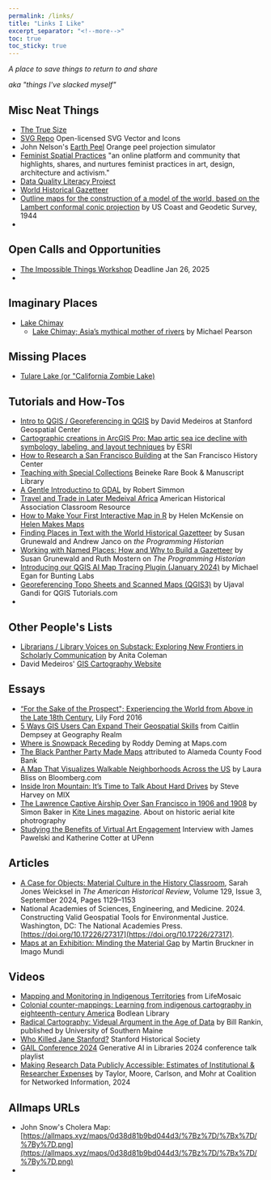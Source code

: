 ```yaml
---
permalink: /links/
title: "Links I Like"
excerpt_separator: "<!--more-->"
toc: true
toc_sticky: true
---
```


*A place to save things to return to and share* 

*aka "things I've slacked myself"*

## Misc Neat Things
- [The True Size](https://www.thetruesize.com/)
- [SVG Repo](https://www.svgrepo.com/) Open-licensed SVG Vector and Icons
- John Nelson's [Earth Peel](https://www.esri.com/arcgis-blog/products/arcgis-pro/education/earth-peel/) Orange peel projection simulator
- [Feminist Spatial Practices](https://feministspatialpractices.com/) "an online platform and community that highlights, shares, and nurtures feminist practices in art, design, architecture and activism."
- [Data Quality Literacy Project](https://www.dataqualityliteracy.org/about-this-project)
- [World Historical Gazetteer](https://whgazetteer.org/)
- [Outline maps for the construction of a model of the world, based on the Lambert conformal conic projection](https://searchworks.stanford.edu/view/2296438) by US Coast and Geodetic Survey, 1944
- 

## Open Calls and Opportunities
- [The Impossible Things Workshop](https://twilighted.eu/opportunities/events/impossible-things-workshop/) Deadline Jan 26, 2025
- 

## Imaginary Places
- [Lake Chimay](https://en.wikipedia.org/wiki/Lake_Chimay)
  - [Lake Chimay; Asia’s mythical mother of rivers](https://www.researchgate.net/publication/327155061_'Lake_Chiamay_Asia's_mythical_mother_of_rivers'_The_Globe_Journal_of_the_Australian_and_New_Zealand_Map_Society_83_43-62_2018) by Michael Pearson

## Missing Places
- [Tulare Lake (or "California Zombie Lake)](https://ca.water.usgs.gov/projects/central-valley/tulare-basin.html)

## Tutorials and How-Tos
- [Intro to QGIS / Georeferencing in QGIS](https://sites.google.com/stanford.edu/gis-online-workshops/intro-to-qgis?authuser=1) by David Medeiros at Stanford Geospatial Center
- [Cartographic creations in ArcGIS Pro: Map artic sea ice decline with symbology, labeling, and layout techniques](https://learn.arcgis.com/en/paths/cartographic-creations-in-arcgis-pro/) by ESRI
- [How to Research a San Francisco Building](https://sfpl.org/locations/main-library/sf-history-center/how-research-san-francisco-building) at the San Francisco History Center
- [Teaching with Special Collections](https://beinecke.library.yale.edu/research-teaching/teaching-special-collections) Beineke Rare Book & Manuscript Library
- [A Gentle Introductino to GDAL](https://medium.com/planet-stories/a-gentle-introduction-to-gdal-part-1-a3253eb96082) by Robert Simmon
- [Travel and Trade in Later Medeival Africa](https://www.historians.org/resource/travel-and-trade-in-later-medieval-africa/) American Historical Association Classroom Resource
- [How to Make Your First Interactive Map in R](https://www.helenmakesmaps.com/post/how-to-make-your-first-interactive-map-in-r-gis) by Helen McKensie on [Helen Makes Maps](https://www.helenmakesmaps.com/)
- [Finding Places in Text with the World Historical Gazetteer](https://programminghistorian.org/en/lessons/finding-places-world-historical-gazetteer) by Susan Grunewald and Andrew Janco on *the Programming Historian*
- [Working with Named Places: How and Why to Build a Gazetteer](https://programminghistorian.org/en/lessons/space-place-gazetteers) by Susan Grunewald and Ruth Mostern on *The Programming Historian*
- [Introducing our QGIS AI Map Tracing Plugin (January 2024)](https://buntinglabs.com/blog/introducing-ai-qgis-plugin-for-vectorization?trk=public_post_comment-text) by Michael Egan for Bunting Labs
- [Georeferencing Topo Sheets and Scanned Maps (QGIS3)](https://www.qgistutorials.com/en/docs/3/georeferencing_basics.html) by Ujaval Gandi for QGIS Tutorials.com
- 

## Other People's Lists
- [Librarians / Library Voices on Substack: Exploring New Frontiers in Scholarly Communication](https://infophilia.substack.com/p/librarians-library-voices-on-substack) by Anita Coleman
- David Medeiros' [GIS Cartography Website](https://sites.google.com/stanford.edu/gis-cartography/link-list)

## Essays 
- [“For the Sake of the Prospect"; Experiencing the World from Above in the Late 18th Century](https://publicdomainreview.org/essay/for-the-sake-of-the-prospect-experiencing-the-world-from-above-in-the-la), Lily Ford 2016
- [5 Ways GIS Users Can Expand Their Geospatial Skills](https://www.geographyrealm.com/5-ways-skills-gis-users/?utm_medium=email&utm_campaign=GeoNL-2025-Jan-8&utm_source=YMLP) from Caitlin Dempsey at Geography Realm
- [Where is Snowpack Receding](https://www.maps.com/global-average-monthly-snowpack-map-shows-decline-since-2000/) by Roddy Deming at Maps.com
- [The Black Panther Party Made Maps](https://storymaps.arcgis.com/stories/6ad5e71cf60b43fb9ca19a28f2af5232) attributed to Alameda County Food Bank
- [A Map That Visualizes Walkable Neighborhoods Across the US](https://www.bloomberg.com/news/newsletters/2024-09-11/how-walkable-is-your-neighborhood-a-new-map-tool-offers-an-answer) by Laura Bliss on Bloomberg.com
- [Inside Iron Mountain: It’s Time to Talk About Hard Drives](https://www.mixonline.com/business/inside-iron-mountain-its-time-to-talk-about-hard-drives) by Steve Harvey on MIX
- [The Lawrence Captive Airship Over San Francisco in 1906 and 1908](https://web.archive.org/web/20060928053322/http://robroy.dyndns.info/lawrence/kitelines97.html) by Simon Baker in [Kite Lines magazine](https://web.archive.org/web/20060902163036/http://www.kitelife.com/kitelines/). About on historic aerial kite photrography
- [Studying the Benefits of Virtual Art Engagement](https://penntoday.upenn.edu/news/positive-psychology-humanities-human-flourishing-virtual-art-engagement) Interview with James Pawelski and Katherine Cotter at UPenn
  
## Articles
- [A Case for Objects: Material Culture in the History Classroom](https://doi.org/10.1093/ahr/rhae356), Sarah Jones Weicksel in *The American Historical Review*, Volume 129, Issue 3, September 2024, Pages 1129–1153
- National Academies of Sciences, Engineering, and Medicine. 2024. Constructing Valid Geospatial Tools for Environmental Justice. Washington, DC: The National Academies Press. [https://doi.org/10.17226/27317](https://doi.org/10.17226/27317).
- [Maps at an Exhibition: Minding the Material Gap](https://www.tandfonline.com/doi/full/10.1080/03085694.2024.2335741?src=recsys) by Martin Bruckner in Imago Mundi

  
## Videos
- [Mapping and Monitoring in Indigenous Territories](https://youtu.be/p-bVeQUdkjc?si=4mEIULoBEpqAkz-M) from LifeMosaic
- [Colonial counter-mappings: Learning from indigenous cartography in eighteenth-century America](https://www.youtube.com/watch?v=FsRJ6LcAcZ0) Bodlean Library
- [Radical Cartography: Videual Argument in the Age of Data](https://www.youtube.com/watch?v=Sv3CdERETMk) by Bill Rankin, published by University of Southern Maine
- [Who Killed Jane Stanford?](https://www.youtube.com/watch?v=BsZAXhc5jA0&t=9s) Stanford Historical Society
- [GAIL Conference 2024](https://www.youtube.com/playlist?list=PLOWNtfTOec9Io34ZHPctluvdk8fjgjBR-) Generative AI in Libraries 2024 conference talk playlist
- [Making Research Data Publicly Accessible: Estimates of Institutional & Researcher Expenses](https://www.cni.org/topics/digital-curation/making-research-data-publicly-accessible-estimates-of-institutional-researcher-expenses) by Taylor, Moore, Carlson, and Mohr at Coalition for Networked Information, 2024

## Allmaps URLs
- John Snow's Cholera Map: [https://allmaps.xyz/maps/0d38d81b9bd044d3/%7Bz%7D/%7Bx%7D/%7By%7D.png](https://allmaps.xyz/maps/0d38d81b9bd044d3/%7Bz%7D/%7Bx%7D/%7By%7D.png)
-  
